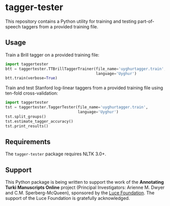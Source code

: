 # tagger-tester

This repository contains a Python utility for training and testing
part-of-speech taggers from a provided training file.

## Usage

Train a Brill tagger on a provided training file:

```Python
import taggertester
btt = taggertester.TTBrillTaggerTrainer(file_name='uyghurtagger.train',
                                        language='Uyghur')
btt.train(verbose=True)
```

Train and test Stanford log-linear taggers from a provided training file
using ten-fold cross-validation:

```Python
import taggertester
tst = taggertester.TaggerTester(file_name='uyghurtagger.train',
                                language='Uyghur')
tst.split_groups()
tst.estimate_tagger_accuracy()
tst.print_results()
```

## Requirements

The `tagger-tester` package requires NLTK 3.0+.

## Support
This Python package is being written to support the work of the **Annotating
Turki Manuscripts Online** project (Principal Investigators: Arienne M. Dwyer
and C.M. Sperberg-McQueen), sponsored by the
[Luce Foundation](http://www.hluce.org). The support of the Luce Foundation
is gratefully acknowledged.
